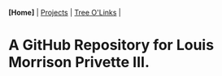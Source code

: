 **[Home]** | [Projects](projects.md) | [Tree O'Links](linktree.md) | 

# A GitHub Repository for Louis Morrison Privette III.
